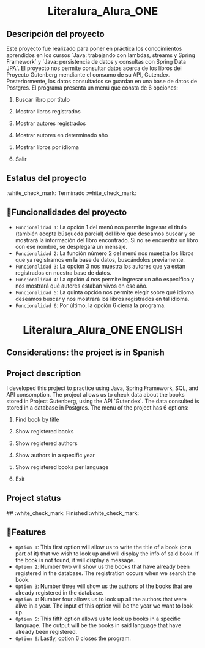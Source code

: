 <h1 align="center"> Literalura_Alura_ONE </h1>

<h2>Descripción del proyecto</h2>
Este proyecto fue realizado para poner en práctica los conocimientos aprendidos en los cursos `Java: trabajando con lambdas, streams y Spring Framework` y `Java: persistencia de datos y consultas con Spring Data JPA`. El proyecto nos permite consultar datos acerca de los libros del Proyecto Gutenberg mendiante el consumo de su API, Gutendex. Posteriormente, los datos consultados se guardan en una base de datos de Postgres.
El programa presenta un menú que consta de 6 opciones:

  1. Buscar libro por título
     
  2. Mostrar libros registrados
     
  3. Mostrar autores registrados
     
  4. Mostrar autores en determinado año
     
  5. Mostrar libros por idioma
      
  6. Salir


<h2>Estatus del proyecto</h2>
:white_check_mark: Terminado :white_check_mark:

## :hammer:Funcionalidades del proyecto

- `Funcionalidad 1`: La opción 1 del menú nos permite ingresar el título (también acepta búsqueda parcial) del libro que deseamos buscar y se mostrará la información del libro encontrado. Si no se encuentra un libro con ese nombre, se desplegará un mensaje.
-  `Funcionalidad 2`: La función número 2 del menú nos muestra los libros que ya registramos en la base de datos, buscándolos previamente.
-  `Funcionalidad 3`: La opción 3 nos muestra los autores que ya están registrados en nuestra base de datos.
-  `Funcionalidad 4`: La opción 4 nos permite ingresar un año específico y nos mostrará qué autores estaban vivos en ese año.
-  `Funcionalidad 5`: La quinta opción nos permite elegir sobre qué idioma deseamos buscar y nos mostrará los libros registrados en tal idioma.
-  `Funcionalidad 6`: Por último, la opción 6 cierra la programa.


<h1 align="center"> Literalura_Alura_ONE ENGLISH</h1>

<h2> Considerations: the project is in Spanish</h2>
<h2>Project description</h2>
I developed this project to practice using Java, Spring Framework, SQL, and API consomption. The project allows us to check data about the books stored in Project Gutenberg, using the API `Gutendex`. The data consulted is stored in a database in Postgres.
The menu of the project has 6 options:

  1. Find book by title
     
  2. Show registered books
     
  3. Show registered authors
     
  4. Show authors in a specific year
     
  5. Show registered books per language
      
  6. Exit

<h2>Project status</h2>
## :white_check_mark: Finished :white_check_mark:


## :hammer:Features

- `Option 1`: This first option will allow us to write the title of a book (or a part of it) that we wish to look up and will display the info of said book. If the book is not found, it will display a message. 
-  `Option 2`: Number two will show us the books that have already been registered in the database. The registration occurs when we search the book.
-  `Option 3`: Number three will show us the authors of the books that are already registered in the database.
-  `Option 4`: Number four allows us to look up all the authors that were alive in a year. The input of this option will be the year we want to look up.
-  `Option 5`: This fifth option allows us to look up books in a specific language. The output will be the books in said language that have already been registered.
-  `Option 6`: Lastly, option 6 closes the program.
